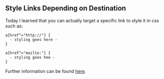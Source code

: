 ## Style Links Depending on Destination

Today I learned that you can actually target a specific link to style it in css such as:

```
a[href^="http://"] {
  - styling goes here -
}

a[href^="mailto:"] {
  - styling goes hee -
}
```

Further information can be found [here](https://css-tricks.com/snippets/css/style-links-depending-on-destination/).
